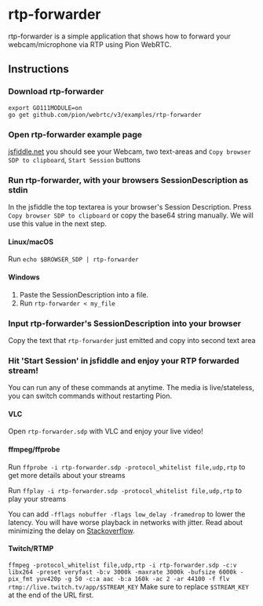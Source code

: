 # rtp-forwarder
rtp-forwarder is a simple application that shows how to forward your webcam/microphone via RTP using Pion WebRTC.

## Instructions
### Download rtp-forwarder
```
export GO111MODULE=on
go get github.com/pion/webrtc/v3/examples/rtp-forwarder
```

### Open rtp-forwarder example page
[jsfiddle.net](https://jsfiddle.net/fm7btvr3/) you should see your Webcam, two text-areas and `Copy browser SDP to clipboard`, `Start Session` buttons

### Run rtp-forwarder, with your browsers SessionDescription as stdin
In the jsfiddle the top textarea is your browser's Session Description. Press `Copy browser SDP to clipboard` or copy the base64 string manually.
We will use this value in the next step.

#### Linux/macOS
Run `echo $BROWSER_SDP | rtp-forwarder`
#### Windows
1. Paste the SessionDescription into a file.
1. Run `rtp-forwarder < my_file`

### Input rtp-forwarder's SessionDescription into your browser
Copy the text that `rtp-forwarder` just emitted and copy into second text area

### Hit 'Start Session' in jsfiddle and enjoy your RTP forwarded stream!
You can run any of these commands at anytime. The media is live/stateless, you can switch commands without restarting Pion.

#### VLC
Open `rtp-forwarder.sdp` with VLC and enjoy your live video!

#### ffmpeg/ffprobe
Run `ffprobe -i rtp-forwarder.sdp -protocol_whitelist file,udp,rtp` to get more details about your streams

Run `ffplay -i rtp-forwarder.sdp -protocol_whitelist file,udp,rtp` to play your streams

You can add `-fflags nobuffer -flags low_delay -framedrop` to lower the latency. You will have worse playback in networks with jitter. Read about minimizing the delay on [Stackoverflow](https://stackoverflow.com/a/49273163/5472819).

#### Twitch/RTMP
`ffmpeg -protocol_whitelist file,udp,rtp -i rtp-forwarder.sdp -c:v libx264 -preset veryfast -b:v 3000k -maxrate 3000k -bufsize 6000k -pix_fmt yuv420p -g 50 -c:a aac -b:a 160k -ac 2 -ar 44100 -f flv rtmp://live.twitch.tv/app/$STREAM_KEY` Make sure to replace `$STREAM_KEY` at the end of the URL first.
